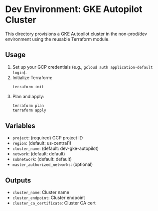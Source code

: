 # Dev Environment: GKE Autopilot Cluster

This directory provisions a GKE Autopilot cluster in the non-prod/dev environment using the reusable Terraform module.

## Usage

1. Set up your GCP credentials (e.g., `gcloud auth application-default login`).
2. Initialize Terraform:
   ```sh
   terraform init
   ```
3. Plan and apply:
   ```sh
   terraform plan
   terraform apply
   ```

## Variables
- `project`: (required) GCP project ID
- `region`: (default: us-central1)
- `cluster_name`: (default: dev-gke-autopilot)
- `network`: (default: default)
- `subnetwork`: (default: default)
- `master_authorized_networks`: (optional)

## Outputs
- `cluster_name`: Cluster name
- `cluster_endpoint`: Cluster endpoint
- `cluster_ca_certificate`: Cluster CA cert 